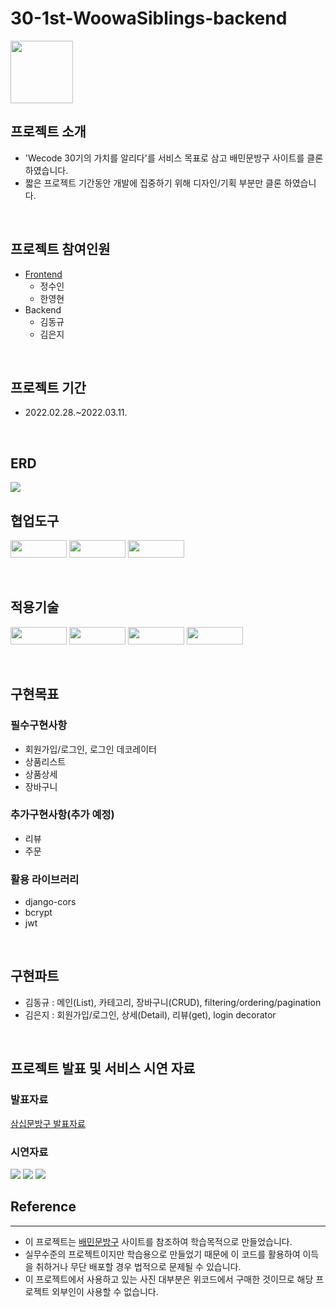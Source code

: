 # 30-1st-WoowaSiblings-backend
<img src="https://user-images.githubusercontent.com/78680486/158049031-df291eff-c90c-41b1-8dde-0f5cfdf2650d.jpg"  width= 100 height=100>

<br>

## 프로젝트 소개
* 'Wecode 30기의 가치를 알리다'를 서비스 목표로 삼고 배민문방구 사이트를 클론 하였습니다.
* 짧은 프로젝트 기간동안 개발에 집중하기 위해 디자인/기획 부분만 클론 하였습니다.   

<br>

## 프로젝트 참여인원
* [Frontend](https://github.com/wecode-bootcamp-korea/30-1st-WoowaSiblings-frontend)
  * 정수인
  * 한영현
* Backend
  * 김동규
  * 김은지
  
<br>

## 프로젝트 기간
* 2022.02.28.~2022.03.11.

<br>

## ERD
<img src="https://user-images.githubusercontent.com/78680486/158050447-0c201e4f-0559-4e29-9e5f-dd15fc549c3a.jpg">

<br>

## 협업도구
<img src="https://user-images.githubusercontent.com/78680486/158049034-cc1a893a-bc48-463f-811d-72e57853121d.svg" height="28px" width="90px"> <img src="https://user-images.githubusercontent.com/78680486/158049038-9c0dd825-e9c8-4e9d-aa60-f66deb56178d.svg" height="28px" width="90px">
 <img src="https://user-images.githubusercontent.com/78680486/158049039-55093258-f377-468f-bcf0-d4e7474b7e84.svg" height="28px" width="90px">

<br>

## 적용기술
<img src="https://user-images.githubusercontent.com/78680486/158049036-4c7371ab-443d-4db9-baa0-6877a4528034.svg" height="28px" width="90px"> <img src="https://user-images.githubusercontent.com/78680486/158049032-6368747a-c353-491c-8d22-63cdc1c525b1.svg" height="28px" width="90px"> <img src="https://user-images.githubusercontent.com/78680486/158049035-1b7122ad-cc99-477c-8d94-98ce48944d92.svg" height="28px" width="90px"> <img src="https://user-images.githubusercontent.com/78680486/158049033-6a7836e9-da4a-4333-8f80-ea7972b2f922.svg" height="28px" width="90px">

<br>

## 구현목표
### 필수구현사항
* 회원가입/로그인, 로그인 데코레이터
* 상품리스트
* 상품상세
* 장바구니
  
### 추가구현사항(추가 예정)
* 리뷰
* 주문

### 활용 라이브러리
* django-cors
* bcrypt
* jwt

<br>

## 구현파트
* 김동규 : 메인(List), 카테고리, 장바구니(CRUD), filtering/ordering/pagination
* 김은지 : 회원가입/로그인, 상세(Detail), 리뷰(get), login decorator

<br>

## 프로젝트 발표 및 서비스 시연 자료
### 발표자료
[삼십문방구 발표자료](https://github.com/wecode-bootcamp-korea/30-1st-WoowaSiblings-backend/files/8239154/30.1.PPT.pdf)

### 시연자료
<img src="https://user-images.githubusercontent.com/78680486/158051431-0dbee476-6aca-4214-858a-149133d6f340.gif">

<img src="https://user-images.githubusercontent.com/78680486/158051506-b50342b5-74b3-4176-a6c9-49724aabe21c.gif">

<img src="https://user-images.githubusercontent.com/78680486/158051521-6f78ff8b-ef94-4ba9-aa4e-27d25a26f0a6.gif">
<br>

## Reference
***
* 이 프로젝트는 [배민문방구](https://store.baemin.com/) 사이트를 참조하여 학습목적으로 만들었습니다.
* 실무수준의 프로젝트이지만 학습용으로 만들었기 때문에 이 코드를 활용하여 이득을 취하거나 무단 배포할 경우 법적으로 문제될 수 있습니다.
* 이 프로젝트에서 사용하고 있는 사진 대부분은 위코드에서 구매한 것이므로 해당 프로젝트 외부인이 사용할 수 없습니다.


